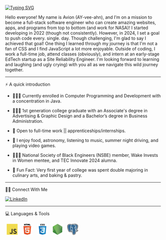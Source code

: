 [![Typing SVG](https://readme-typing-svg.demolab.com?font=Fira+Code&size=24&pause=1000&color=d963d3&width=435&lines=Welcome+to+my+domain!+%F0%9F%98%8A)](https://git.io/typing-svg)

Hello everyone! My name is Avion (AY-vee-ahn), and I’m on a mission to become a full-stack software engineer who can create amazing websites, apps, and programs from top to bottom (and work for NASA)! I started developing in 2022 (though not consistently). However, in 2024, I set a goal to push code every. single. day. Though challenging, I'm glad to say I achieved that goal! One thing I learned through my journey is that I'm not a fan of CSS and I find JavaScript a lot more enjoyable. Outside of coding, I work a full-time job, attend classes (obviously), and intern at an early-stage EdTech startup as a Site Reliability Engineer. I'm looking forward to learning and laughing (and ugly crying) with you all as we navigate this wild journey together.

---

⚡️ A quick introduction

- 👩🏾‍🏫 Currently enrolled in Computer Programming and Development with a concentration in Java.

- 👩🏾‍🎓 1st generation college graduate with an Associate's degree in Advertising & Graphic Design and a Bachelor’s degree in Business Administration.

- 💼 Open to full-time work || apprenticeships/internships.

- 💚 I enjoy food, astronomy, listening to music, summer night driving, and playing video games.

- 👩🏾‍💻 National Society of Black Engineers (NSBE) member, Wake Invests in Women mentee, and TEC Innovate 2024 alumna.

- 🥳 Fun Fact: Very first year of college was spent double majoring in culinary arts, and baking & pastry.

---

🤝🏾 Connect With Me

[![LinkedIn](https://img.shields.io/badge/LinkedIn-0077B5?style=for-the-badge&logo=linkedin&logoColor=white)](https://www.linkedin.com/in/avion-cobb/)

---

💻 Languages & Tools

<p float="left">

<img style="padding:5px;" align="center" alt="JavaScript" width="35px" src="https://raw.githubusercontent.com/github/explore/main/topics/javascript/javascript.png"/>

<img style="padding:5px;" align="center" alt="HTML5" width="35px" src="https://raw.githubusercontent.com/github/explore/main/topics/html/html.png"/>

<img style="padding:5px;" align="center" alt="CSS" width="35px" src="https://raw.githubusercontent.com/github/explore/main/topics/css/css.png"/>

<img style="padding:5px;" align="center" alt="NodeJS" width="35px" src="https://raw.githubusercontent.com/github/explore/80688e429a7d4ef2fca1e82350fe8e3517d3494d/topics/nodejs/nodejs.png"/>

<img style="padding:5px;" align="center" alt="PostgresSQL" width="35px" src="https://raw.githubusercontent.com/github/explore/main/topics/postgresql/postgresql.png"/>

</p>
